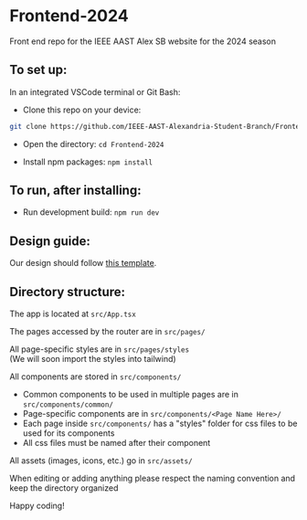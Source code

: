 # Frontend-2024

Front end repo for the IEEE AAST Alex SB website for the 2024 season

## To set up:

In an integrated VSCode terminal or Git Bash:

- Clone this repo on your device:

```bash
git clone https://github.com/IEEE-AAST-Alexandria-Student-Branch/Frontend-2024
```

- Open the directory: `cd Frontend-2024`

- Install npm packages: `npm install`

## To run, after installing:

- Run development build: `npm run dev`

## Design guide:

Our design should follow [this template](https://xd.adobe.com/view/360876a4-a18b-4a86-9505-fdd8c336159f-635b/).

## Directory structure:

The app is located at `src/App.tsx`

The pages accessed by the router are in `src/pages/`

All page-specific styles are in `src/pages/styles`
<br/>(We will soon import the styles into tailwind)

All components are stored in `src/components/`

- Common components to be used in multiple pages are in `src/components/common/`
- Page-specific components are in `src/components/<Page Name Here>/`
- Each page inside `src/components/` has a "styles" folder for css files to be used for its components
- All css files must be named after their component

All assets (images, icons, etc.) go in `src/assets/`

When editing or adding anything please respect the naming convention and keep the directory organized

Happy coding!

